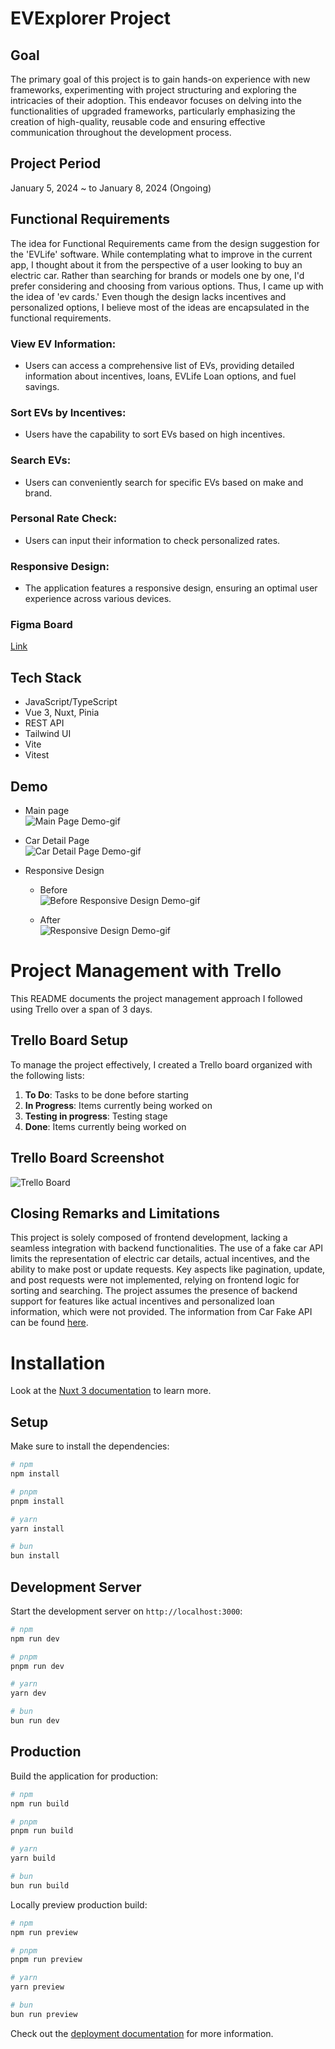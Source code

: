 
# EVExplorer Project

## Goal
The primary goal of this project is to gain hands-on experience with new frameworks, experimenting with project structuring and exploring the intricacies of their adoption. This endeavor focuses on delving into the functionalities of upgraded frameworks, particularly emphasizing the creation of high-quality, reusable code and ensuring effective communication throughout the development process. 

## Project Period
January 5, 2024 ~ to January 8, 2024 (Ongoing)

## Functional Requirements

The idea for Functional Requirements came from the design suggestion for the 'EVLife' software. While contemplating what to improve in the current app, I thought about it from the perspective of a user looking to buy an electric car. Rather than searching for brands or models one by one, I'd prefer considering and choosing from various options. Thus, I came up with the idea of 'ev cards.' Even though the design lacks incentives and personalized options, I believe most of the ideas are encapsulated in the functional requirements.

### View EV Information:
- Users can access a comprehensive list of EVs, providing detailed information about incentives, loans, EVLife Loan options, and fuel savings.

### Sort EVs by Incentives:
- Users have the capability to sort EVs based on high incentives.

### Search EVs:
- Users can conveniently search for specific EVs based on make and brand.

### Personal Rate Check:
- Users can input their information to check personalized rates.

### Responsive Design:
- The application features a responsive design, ensuring an optimal user experience across various devices.

### Figma Board
[Link](https://www.figma.com/file/ntlJSVylNqga6xr3RFJFOH/EVlife?type=design&node-id=0-1&mode=design&t=hXIiAteowr3mrWlZ-0)

## Tech Stack
- JavaScript/TypeScript
- Vue 3, Nuxt, Pinia
- REST API
- Tailwind UI
- Vite
- Vitest

## Demo
-  Main page<br>
  ![Main Page Demo-gif](https://github.com/ahyoung227/EVExplorer/blob/main/assets/demo/Mainpage.gif?raw=true) 

- Car Detail Page<br>
  ![Car Detail Page Demo-gif](https://github.com/ahyoung227/EVExplorer/blob/main/assets/demo/detailpage.gif?raw=true)

- Responsive Design<br>
  - Before<br>
![Before Responsive Design Demo-gif](https://github.com/ahyoung227/EVExplorer/blob/main/assets/demo/before-responsive.gif?raw=true)

  - After<br>
![Responsive Design Demo-gif](https://github.com/ahyoung227/EVExplorer/blob/main/assets/demo/reponsivedesign.gif?raw=true)

# Project Management with Trello

This README documents the project management approach I followed using Trello over a span of 3 days.

## Trello Board Setup

To manage the project effectively, I created a Trello board organized with the following lists:

1. **To Do**: Tasks to be done before starting
2. **In Progress**: Items currently being worked on
3. **Testing in progress**: Testing stage
2. **Done**: Items currently being worked on

## Trello Board Screenshot
![Trello Board](https://github.com/ahyoung227/EVExplorer/blob/main/assets/demo/evlife-progress.png?raw=true)

## Closing Remarks and Limitations
This project is solely composed of frontend development, lacking a seamless integration with backend functionalities. The use of a fake car API limits the representation of electric car details, actual incentives, and the ability to make post or update requests. Key aspects like pagination, update, and post requests were not implemented, relying on frontend logic for sorting and searching. The project assumes the presence of backend support for features like actual incentives and personalized loan information, which were not provided. The information from Car Fake API can be found [here](https://freetestapi.com/apis/cars).

# Installation

Look at the [Nuxt 3 documentation](https://nuxt.com/docs/getting-started/introduction) to learn more.

## Setup

Make sure to install the dependencies:

```bash
# npm
npm install

# pnpm
pnpm install

# yarn
yarn install

# bun
bun install
```

## Development Server

Start the development server on `http://localhost:3000`:

```bash
# npm
npm run dev

# pnpm
pnpm run dev

# yarn
yarn dev

# bun
bun run dev
```

## Production

Build the application for production:

```bash
# npm
npm run build

# pnpm
pnpm run build

# yarn
yarn build

# bun
bun run build
```

Locally preview production build:

```bash
# npm
npm run preview

# pnpm
pnpm run preview

# yarn
yarn preview

# bun
bun run preview
```

Check out the [deployment documentation](https://nuxt.com/docs/getting-started/deployment) for more information.

